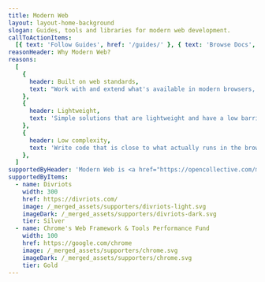 ```yaml
---
title: Modern Web
layout: layout-home-background
slogan: Guides, tools and libraries for modern web development.
callToActionItems:
  [{ text: 'Follow Guides', href: '/guides/' }, { text: 'Browse Docs', href: '/docs/' }]
reasonHeader: Why Modern Web?
reasons:
  [
    {
      header: Built on web standards,
      text: "Work with and extend what's available in modern browsers, learning skills, and writing code that stays relevant.",
    },
    {
      header: Lightweight,
      text: 'Simple solutions that are lightweight and have a low barrier to entry. With extension points for power users.',
    },
    {
      header: Low complexity,
      text: 'Write code that is close to what actually runs in the browser, reducing abstractions and complexity.',
    },
  ]
supportedByHeader: 'Modern Web is <a href="https://opencollective.com/modern-web">supported</a> by:'
supportedByItems:
  - name: Divriots
    width: 300
    href: https://divriots.com/
    image: /_merged_assets/supporters/divriots-light.svg
    imageDark: /_merged_assets/supporters/divriots-dark.svg
    tier: Silver
  - name: Chrome's Web Framework & Tools Performance Fund
    width: 100
    href: https://google.com/chrome
    image: /_merged_assets/supporters/chrome.svg
    imageDark: /_merged_assets/supporters/chrome.svg
    tier: Gold
---
```

